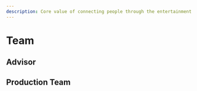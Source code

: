 ```yaml
---
description: Core value of connecting people through the entertainment universe
---
```


# Team

## Advisor

## Production Team

